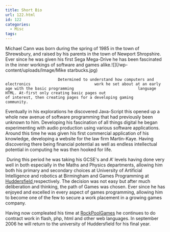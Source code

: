 ```yaml
---
title: Short Bio
url: 122.html
id: 122
categories:
  - Misc
tags:
---
```


Michael                            Cann was born during the spring of 1985 in the town                            of Shrewsbury, and raised by his parents in the town                            of Newport Shropshire. Ever since he was given his first                            Sega Mega-Drive he has been fascinated in the inner                            workings of software and games alike.![](/wp-content/uploads/Image/Mike starbucks.jpg)

                           Determined to understand how computers and electronics                            work he set about at an early age with the basic programming                            language HTML. At-first only creating basic pages out                            of interest, then creating pages for a developing gaming                            community. 
<!--more-->
Eventually in his explorations he discovered                            Java-Script this opened up a whole new avenue of software                            programming that had previously been unknown to him.                              Developing                            his fascination of all things digital he began experimenting                            with audio production using various software applications.                            Around this time he was given his first commercial application                            of his knowledge, developing a website for the law firm                            Martin-Kaye. Having discovering there being financial                            potential as well as endless intellectual potential                            in computing he was then hooked for life.

&nbsp;During                            this period he was taking his GCSE's and A&rsquo; levels                            having done very well in both especially in the Maths                            and Physics departments, allowing him both his primary                            and secondary choices at University of Artificial Intelligence                            and robotics at Birmingham and Games Programming at                            [Huddersfield ](https://www.hud.ac.uk/)respectively. The decision was not easy                            but after much deliberation and thinking, the path of                            Games was chosen. Ever since he has enjoyed and excelled                            in every aspect of games programming, allowing him to                            become one of the few to secure a work placement in                            a growing games company. 

Having now compleated his time at [RockPoolGames](https://www.rockpoolgames.com/) he continues to do contract work in flash, php, html and other web languages. In september 2006 he will return to the university of Huddersfield for his final year.